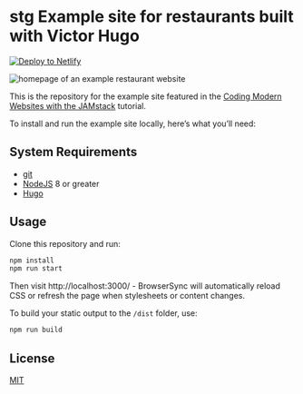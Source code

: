 # stg Example site for restaurants built with Victor Hugo
<!-- Markdown snippet -->
[![Deploy to Netlify](https://www.netlify.com/img/deploy/button.svg)](https://app.netlify.com/start/deploy?repository=https://github.com/netlify/restaurant-template-cms&stack=cms)

![homepage of an example restaurant website](https://s3-us-west-1.amazonaws.com/publis-brian-images/restaurant.jpg)

This is the repository for the example site featured in the [Coding Modern Websites with the JAMstack](https://www.netlify.com/blog/2017/10/06/coding-modern-websites-with-the-jamstack-part-1/) tutorial.

To install and run the example site locally, here’s what you’ll need:

## System Requirements

* [git](https://git-scm.com)
* [NodeJS](nodejs.org) 8 or greater
* [Hugo](https://gohugo.io/overview/installing/)

## Usage

Clone this repository and run:

```bash
npm install
npm run start
```

Then visit http://localhost:3000/ - BrowserSync will automatically reload CSS or
refresh the page when stylesheets or content changes.

To build your static output to the `/dist` folder, use:

```bash
npm run build
```

## License

[MIT](LICENSE)
